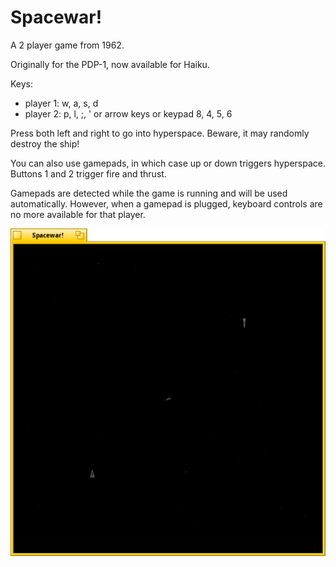 Spacewar!
=========

A 2 player game from 1962.

Originally for the PDP-1, now available for Haiku.

Keys:
* player 1: w, a, s, d
* player 2: p, l, ;, ' or arrow keys or keypad 8, 4, 5, 6

Press both left and right to go into hyperspace. Beware, it may randomly destroy
the ship!

You can also use gamepads, in which case up or down triggers hyperspace.
Buttons 1 and 2 trigger fire and thrust.

Gamepads are detected while the game is running and will be used automatically.
However, when a gamepad is plugged, keyboard controls are no more available for
that player.

![screenshot](spacewar.png)

